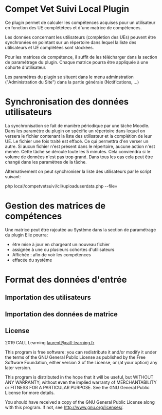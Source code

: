 # Compet Vet Suivi Local Plugin

Ce plugin permet de calculer les compétences acquises pour un utilisateur en fonction des UE complététees et d'une matrice de compétences.

Les données concernant les utilisateurs (completion des UEs) peuvent être synchronées en pointant sur un répertoire dans
lequel la liste des utilisateurs et UE complétées sont stockées.

Pour les matrices de compétence, il suffit de les télécharger dans la section de paramétrage du plugin. Chaque matrice pourra être appliquée
à une cohorte d'utilisateur.

Les paramètres du plugin se situent dans le menu adminstration ("Administration du Site") dans la partie générale (Notifications, ...)

# Synchronisation des données utilisateurs

La synchronisation se fait de manière périodique par une tâche Moodle. Dans les paramètre du plugin on spécifie
un répertoire dans lequel on versera le fichier contenant la liste des utilisateur et la complétion de leur UE.
Le fichier une fois traité est effacé. Ce qui permettra d'en verser un autre. Si aucun fichier n'est présent dans
le répertoire, aucune action n'est menée.
Cette tâche se déroule toute les 5 minutes. Cela conviendra si le volume de données n'est pas trop grand.
Dans tous les cas cela peut être changé dans les paramètres de la tâche. 

Alternativement on peut synchroniser la liste des utilisateurs par le script suivant:

php local/competvetsuivi/cli/uploaduserdata.php --file=<csv file>

# Gestion des matrices de compétences

Une matrice peut être rajoutée au Système dans la section de paramétrage du plugin
Elle pourra:
 * être mise à jour en chargeant un nouveau fichier
 * assignée à une ou plusieurs cohortes d'utilisateurs
 * Affichée : afin de voir les compétences 
 * effacée du système
 
 
# Format des données d'entrée

## Importation des utilisateurs

## Importation des données de matrice



## License ##

2019 CALL Learning <laurent@call-learning.fr>

This program is free software: you can redistribute it and/or modify it under
the terms of the GNU General Public License as published by the Free Software
Foundation, either version 3 of the License, or (at your option) any later
version.

This program is distributed in the hope that it will be useful, but WITHOUT ANY
WARRANTY; without even the implied warranty of MERCHANTABILITY or FITNESS FOR A
PARTICULAR PURPOSE.  See the GNU General Public License for more details.

You should have received a copy of the GNU General Public License along with
this program.  If not, see <http://www.gnu.org/licenses/>.
